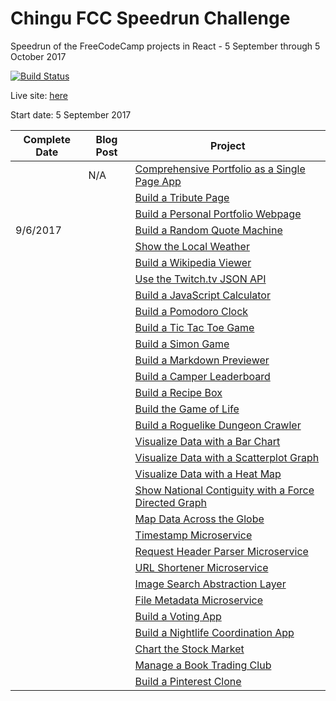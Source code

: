 # Chingu FCC Speedrun Challenge
Speedrun of the FreeCodeCamp projects in React - 5 September through 5 October 2017

[![Build Status](https://travis-ci.org/P1xt/react-speedrun.svg?branch=master)](https://travis-ci.org/P1xt/react-speedrun)

Live site: [here](https://p1xt-react-speedrun.herokuapp.com)

Start date: 5 September 2017

| Complete Date | Blog Post |Project  |
|----------|---------|----------|
|      | N/A| [Comprehensive Portfolio as a Single Page App]() |   |
|      |  [ ]()  | [Build a Tribute Page]() |  |
|      |  [ ]()  | [Build a Personal Portfolio Webpage]() |  |
|  9/6/2017    |  []()  | [Build a Random Quote Machine](http://p1xt-react-speedrun.herokuapp.com/frontend/random-quote-machine) |  |
|      |  [ ]()  | [Show the Local Weather]() |  |
|      |  [ ]()  | [Build a Wikipedia Viewer]() |  |
|      |  [ ]()  | [Use the Twitch.tv JSON API]() |  |
|      |  [ ]()  | [Build a JavaScript Calculator]() |  |
|      |  [ ]()  | [Build a Pomodoro Clock]() |  |
|      |  [ ]()  | [Build a Tic Tac Toe Game]() |  |
|      |  [ ]()  | [Build a Simon Game]() |  |
|      |  [ ]()  | [Build a Markdown Previewer]() |  |
|      |  [ ]()  | [Build a Camper Leaderboard]() |  |
|      |  [ ]()  | [Build a Recipe Box]() |  |
|      |  [ ]()  | [Build the Game of Life]() |  |
|      |  [ ]()  | [Build a Roguelike Dungeon Crawler]() |  |
|      |  [ ]()  | [Visualize Data with a Bar Chart]() |  |
|      |  [ ]()  | [Visualize Data with a Scatterplot Graph]() |  |
|      |  [ ]()  | [Visualize Data with a Heat Map]() |  |
|      |  [ ]()  | [Show National Contiguity with a Force Directed Graph]() |  |
|      |  [ ]()  | [Map Data Across the Globe]() |  |
|      |  [ ]()  | [Timestamp Microservice]() |  |
|      |  [ ]()  | [Request Header Parser Microservice]() |  |
|      |  [ ]()  | [URL Shortener Microservice]() |  |
|      |  [ ]()  | [Image Search Abstraction Layer]() |  |
|      |  [ ]()  | [File Metadata Microservice]() |  |
|      |  [ ]()  | [Build a Voting App]() |  |
|      |  [ ]()  | [Build a Nightlife Coordination App]() |  |
|      |  [ ]()  | [Chart the Stock Market]() |  |
|      |  [ ]()  | [Manage a Book Trading Club]() |  |
|      |  [ ]()  | [Build a Pinterest Clone]() |  |

